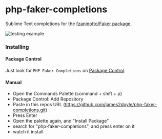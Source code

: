 # php-faker-completions

Sublime Text completions for the [fzaninotto/Faker package](https://github.com/fzaninotto/Faker).

![testing example](https://raw.githubusercontent.com/james2doyle/php-faker-completions/master/testing.gif)

### Installing

#### Package Control

Just look for `PHP Faker Completions` on [Package Control](https://packagecontrol.io/search/PHP%20Faker%20Completions).

#### Manual

* Open the Commands Palette (command + shift + p)
* Package Control: Add Repository
* Paste in this repos URL (https://github.com/james2doyle/php-faker-completions.git)
* Press Enter
* Open the palette again, and "Install Package"
* search for "php-faker-completions", and press enter on it
* watch it install
